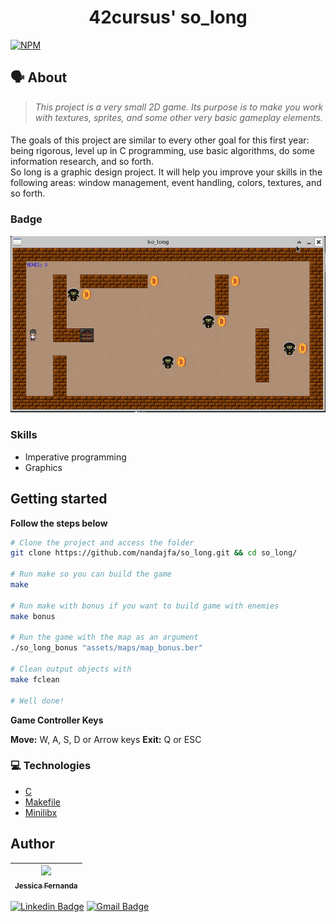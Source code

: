 <h1 align="center">
	42cursus' so_long
 </h1>
 
 [![NPM](https://img.shields.io/npm/l/react)](https://github.com/nandajfa/so_long/blob/main/LICENSE)
 
   ## 🗣️ About

> _This project is a very small 2D game.
Its purpose is to make you work with textures, sprites,
and some other very basic gameplay elements._

#### 

The goals of this project are similar to every other goal for this first year: being rigorous,
level up in C programming, use basic algorithms, do some information research, and so
forth. <br/>
So long is a graphic design project. It will help you improve your skills in the following
areas: window management, event handling, colors, textures, and so forth.

### Badge
<img src="./img/so_long.jpg"/>

### Skills

* Imperative programming
* Graphics


## Getting started
**Follow the steps below**
```bash
# Clone the project and access the folder
git clone https://github.com/nandajfa/so_long.git && cd so_long/

# Run make so you can build the game
make

# Run make with bonus if you want to build game with enemies
make bonus

# Run the game with the map as an argument
./so_long_bonus "assets/maps/map_bonus.ber"

# Clean output objects with
make fclean

# Well done!
```

**Game Controller Keys**

**Move:** W, A, S, D or Arrow keys
**Exit:** Q or ESC


### :computer: Technologies

* [C](https://devdocs.io/)
* [Makefile](https://www.gnu.org/software/make/manual/make.html)
* [Minilibx](https://github.com/42Paris/minilibx-linux)

## Author
 
 | [<img src="https://avatars.githubusercontent.com/u/80687429?v=4" width=115><br><sub>Jessica Fernanda</sub>](https://github.com/nandajfa) |
 | :---: |
 
 [![Linkedin Badge](https://img.shields.io/badge/-Jessica-blue?style=flat-square&logo=Linkedin&logoColor=white&link=https://www.linkedin.com/in/jessica-fernanda-106651205)](https://www.linkedin.com/in/jessica-fernanda-106651205) 
[![Gmail Badge](https://img.shields.io/badge/-nanda.jfa@gmail.com-c14438?style=flat-square&logo=Gmail&logoColor=white&link=mailto:nanda.jfa@gmail.com)](mailto:nanda.jfa@gmail.com)

